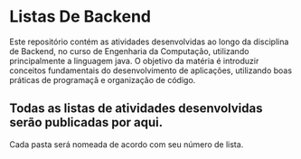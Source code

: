 # Listas De Backend
Este repositório contém as atividades desenvolvidas ao longo da disciplina de Backend, no curso de Engenharia da Computação, utilizando principalmente a linguagem java.
O objetivo da matéria é introduzir conceitos fundamentais do desenvolvimento de aplicações, utilizando boas práticas de programaçã e organização de código.

## Todas as listas de atividades desenvolvidas serão publicadas por aqui. 
Cada pasta será nomeada de acordo com seu número de lista.
